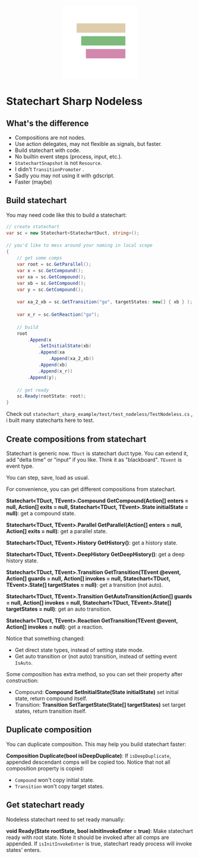 <p align="center">
  <img src="./asset/StatechartNodelessLogo.svg" height="200px" />
</p>

# Statechart Sharp Nodeless

## What's the difference

- Compositions are not nodes.
- Use action delegates, may not flexible as signals, but faster.
- Build statechart with code.
- No builtin event steps (process, input, etc.).
- `StatechartSnapshot` is not `Resource`.
- I didn't `TransitionPromoter` . 
- Sadly you may not using it with gdscript.
- Faster (maybe)

## Build statechart

You may need code like this to build a statechart:

```csharp
// create statechart
var sc = new Statechart<StatechartDuct, string>();

// you'd like to mess around your naming in local scope
{
	// get some comps
	var root = sc.GetParallel();
	var x = sc.GetCompound();
	var xa = sc.GetCompound();
	var xb = sc.GetCompound();
	var y = sc.GetCompound();

	var xa_2_xb = sc.GetTransition("go", targetStates: new[] { xb } );

	var x_r = sc.GetReaction("go");

	// build
	root
		.Append(x
			.SetInitialState(xb)
			.Append(xa
				.Append(xa_2_xb))
			.Append(xb)
			.Append(x_r))
		.Append(y);

	// get ready
	sc.Ready(rootState: root);
}

```

Check out `statechart_sharp_example/test/test_nodeless/TestNodeless.cs` , i built many statecharts here to test.

## Create compositions from statechart

Statechart is generic now. `TDuct` is statechart duct type. You can extend it, add "delta time" or "input" if you like. Think it as "blackboard".  `TEvent` is event type.

You can step, save, load as usual.

For convenience, you can get different compositions from statechart.

**Statechart<TDuct, TEvent>.Compound GetCompound(Action<TDuct>[] enters = null, Action<TDuct>[] exits = null, Statechart<TDuct, TEvent>.State initialState = null)**: get a compound state.

**Statechart<TDuct, TEvent>.Parallel GetParallel(Action<TDuct>[] enters = null, Action<TDuct>[] exits = null)**: get a parallel state.

**Statechart<TDuct, TEvent>.History GetHistory()**: get a history state.

**Statechart<TDuct, TEvent>.DeepHistory GetDeepHistory()**: get a deep history state.

**Statechart<TDuct, TEvent>.Transition GetTransition(TEvent @event, Action<TDuct>[] guards = null, Action<TDuct>[] invokes = null, Statechart<TDuct, TEvent>.State[] targetStates = null)**: get a transition (not auto).

**Statechart<TDuct, TEvent>.Transition GetAutoTransition(Action<TDuct>[] guards = null, Action<TDuct>[] invokes = null, Statechart<TDuct, TEvent>.State[] targetStates = null)**: get an auto transition.

**Statechart<TDuct, TEvent>.Reaction GetTransition(TEvent @event, Action<TDuct>[] invokes = null)**: get a reaction.

Notice that something changed:

- Get direct state types, instead of setting state mode.
- Get auto transition or (not auto) transition, instead of setting event `IsAuto`.

Some composition has extra method, so you can set their property after construction:

- Compound: **Compound SetInitialState(State initialState)** set initial state, return compound itself.
- Transition: **Transition SetTargetState(State[] targetStates)** set target states, return transition itself.


## Duplicate composition

You can duplicate composition. This may help you build statechart faster:

**Composition Duplicate(bool isDeepDuplicate)**: If `isDeepDuplicate`, appended descendant comps will be copied too. Notice that not all composition property is copied:

- `Compound` won't copy initial state.
- `Transition` won't copy target states.

## Get statechart ready

Nodeless statechart need to set ready manually:

**void Ready(State rootState, bool isInitInvokeEnter = true)**: Make statechart ready with root state. Note it should be invoked after all comps are appended. If `isInitInvokeEnter` is true, statechart ready process will invoke states' enters.
